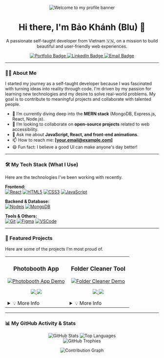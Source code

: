 <p align="center">
  <img src="https://path.to/your/banner-image.png" alt="Welcome to my profile banner">
</p>

<h1 align="center">
  Hi there, I'm Bảo Khánh (Blu) 👋
</h1>
<p align="center">
  A passionate self-taught developer from Vietnam 🇻🇳, on a mission to build beautiful and user-friendly web experiences.
</p>
<p align="center">
  <a href="https://your-portfolio-link.com" target="_blank">
    <img src="https://img.shields.io/badge/Portfolio-D15439?style=for-the-badge&logo=google-chrome&logoColor=white" alt="Portfolio Badge"/>
  </a>
  <a href="https://linkedin.com/in/your-linkedin" target="_blank">
    <img src="https://img.shields.io/badge/LinkedIn-0A66C2?style=for-the-badge&logo=linkedin&logoColor=white" alt="LinkedIn Badge"/>
  </a>
  <a href="mailto:your.email@example.com">
    <img src="https://img.shields.io/badge/Email_Me-D14836?style=for-the-badge&logo=gmail&logoColor=white" alt="Email Badge"/>
  </a>
</p>

---

### 👨‍💻 About Me

I started my journey as a self-taught developer because I was fascinated with turning ideas into reality through code. I'm driven by my passion for learning new technologies and my desire to solve real-world problems. My goal is to contribute to meaningful projects and collaborate with talented people.

- 🌱 I’m currently diving deep into the **MERN stack** (MongoDB, Express.js, React, Node.js).
- 👯 I’m looking to collaborate on **open-source projects** related to web accessibility.
- 💬 Ask me about **JavaScript, React, and front-end animations**.
- 📫 How to reach me: **[your.email@example.com]**
- 😄 Fun fact: I believe a good UI can make anyone's day better!

---

### 🛠️ My Tech Stack (What I Use)

Here are the technologies I've been working with recently.

<p align="left">
  <strong>Frontend:</strong><br>
  <a href="https://reactjs.org/" target="_blank" rel="noreferrer"><img src="https://img.shields.io/badge/React-20232A?style=for-the-badge&logo=react&logoColor=61DAFB" alt="React"/></a>
  <a href="https://www.w3.org/html/" target="_blank" rel="noreferrer"><img src="https://img.shields.io/badge/HTML5-E34F26?style=for-the-badge&logo=html5&logoColor=white" alt="HTML5"/></a>
  <a href="https://www.w3schools.com/css/" target="_blank" rel="noreferrer"><img src="https://img.shields.io/badge/CSS3-1572B6?style=for-the-badge&logo=css3&logoColor=white" alt="CSS3"/></a>
  <a href="https://developer.mozilla.org/en-US/docs/Web/JavaScript" target="_blank" rel="noreferrer"><img src="https://img.shields.io/badge/JavaScript-F7DF1E?style=for-the-badge&logo=javascript&logoColor=black" alt="JavaScript"/></a>
</p>

<p align="left">
  <strong>Backend & Database:</strong><br>
  <a href="https://nodejs.org" target="_blank" rel="noreferrer"><img src="https://img.shields.io/badge/Node.js-339933?style=for-the-badge&logo=nodedotjs&logoColor=white" alt="Nodejs"/></a>
  <a href="https://www.mongodb.com/" target="_blank" rel="noreferrer"><img src="https://img.shields.io/badge/MongoDB-47A248?style=for-the-badge&logo=mongodb&logoColor=white" alt="MongoDB"/></a>
</p>

<p align="left">
  <strong>Tools & Others:</strong><br>
  <a href="https://git-scm.com/" target="_blank" rel="noreferrer"><img src="https://img.shields.io/badge/Git-F05032?style=for-the-badge&logo=git&logoColor=white" alt="Git"/></a>
  <a href="https://www.figma.com/" target="_blank" rel="noreferrer"><img src="https://img.shields.io/badge/Figma-F24E1E?style=for-the-badge&logo=figma&logoColor=white" alt="Figma"/></a>
  <a href="https://code.visualstudio.com/" target="_blank" rel="noreferrer"><img src="https://img.shields.io/badge/VS_Code-007ACC?style=for-the-badge&logo=visual-studio-code&logoColor=white" alt="VSCode"/></a>
</p>

---

### 🌟 Featured Projects

Here are some of the projects I'm most proud of.

<table>
  <tr>
    <td width="50%">
      <h3 align="center">Photobooth App</h3>
      <div align="center">
        <a href="[link-to-your-project]" target="_blank"><img src="[path-to-your-project-gif-or-image]" alt="Photobooth App Demo" /></a>
        <p>
          <a href="[link-to-your-project-repo]" target="_blank">
            <img src="https://img.shields.io/badge/Repo-181717?style=for-the-badge&logo=github&logoColor=white">
          </a>
          <a href="[link-to-your-project-live-demo]" target="_blank">
            <img src="https://img.shields.io/badge/Live-D15439?style=for-the-badge&logo=google-chrome&logoColor=white">
          </a>
        </p>
      </div>
      <details>
        <summary>💡 More Info</summary>
        <ul>
          <li><strong>Description:</strong> A fun, browser-based photobooth application that lets users apply real-time filters and effects to their webcam feed using pure JavaScript.</li>
          <li><strong>Tech:</strong> HTML5, CSS3 (with animations), JavaScript (Canvas API).</li>
        </ul>
      </details>
    </td>
    <td width="50%">
      <h3 align="center">Folder Cleaner Tool</h3>
      <div align="center">
        <a href="[link-to-your-project]" target="_blank"><img src="[path-to-your-project-gif-or-image]" alt="Folder Cleaner Demo" /></a>
        <p>
          <a href="[link-to-your-project-repo]" target="_blank">
            <img src="https://img.shields.io/badge/Repo-181717?style=for-the-badge&logo=github&logoColor=white">
          </a>
          <a href="[link-to-your-project-live-demo]" target="_blank">
            <img src="https://img.shields.io/badge/Live-D15439?style=for-the-badge&logo=google-chrome&logoColor=white">
          </a>
        </p>
      </div>
      <details>
        <summary>💡 More Info</summary>
        <ul>
          <li><strong>Description:</strong> A handy Python GUI tool that automatically organizes files in a specified directory into subfolders based on their file extension.</li>
          <li><strong>Tech:</strong> Python, Tkinter (for the GUI).</li>
        </ul>
      </details>
    </td>
  </tr>
</table>

---

### 📊 My GitHub Activity & Stats

<p align="center">
  <img src="https://github-readme-stats.vercel.app/api?username=yourusername&show_icons=true&theme=tokyonight&hide_border=true&include_all_commits=true&count_private=true" alt="GitHub Stats" />
  <img src="https://github-readme-stats.vercel.app/api/top-langs/?username=yourusername&layout=compact&theme=tokyonight&hide_border=true" alt="Top Languages" />
  <br>
  <img src="https://github-profile-trophy.vercel.app/?username=yourusername&theme=tokyonight&row=1&column=7" alt="GitHub Trophies" />
</p>

<p align="center">
  <img src="https://github-readme-activity-graph.vercel.app/graph?username=yourusername&bg_color=1a1b27&color=79ff97&line=79ff97&point=f85d7f&area=true&hide_border=true" alt="Contribution Graph" />
</p>